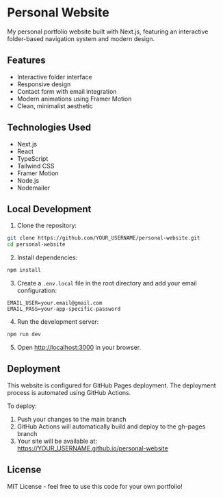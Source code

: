 # Personal Website

My personal portfolio website built with Next.js, featuring an interactive folder-based navigation system and modern design.

## Features

- Interactive folder interface
- Responsive design
- Contact form with email integration
- Modern animations using Framer Motion
- Clean, minimalist aesthetic

## Technologies Used

- Next.js
- React
- TypeScript
- Tailwind CSS
- Framer Motion
- Node.js
- Nodemailer

## Local Development

1. Clone the repository:
```bash
git clone https://github.com/YOUR_USERNAME/personal-website.git
cd personal-website
```

2. Install dependencies:
```bash
npm install
```

3. Create a `.env.local` file in the root directory and add your email configuration:
```
EMAIL_USER=your.email@gmail.com
EMAIL_PASS=your-app-specific-password
```

4. Run the development server:
```bash
npm run dev
```

5. Open [http://localhost:3000](http://localhost:3000) in your browser.

## Deployment

This website is configured for GitHub Pages deployment. The deployment process is automated using GitHub Actions.

To deploy:

1. Push your changes to the main branch
2. GitHub Actions will automatically build and deploy to the gh-pages branch
3. Your site will be available at: https://YOUR_USERNAME.github.io/personal-website

## License

MIT License - feel free to use this code for your own portfolio! 